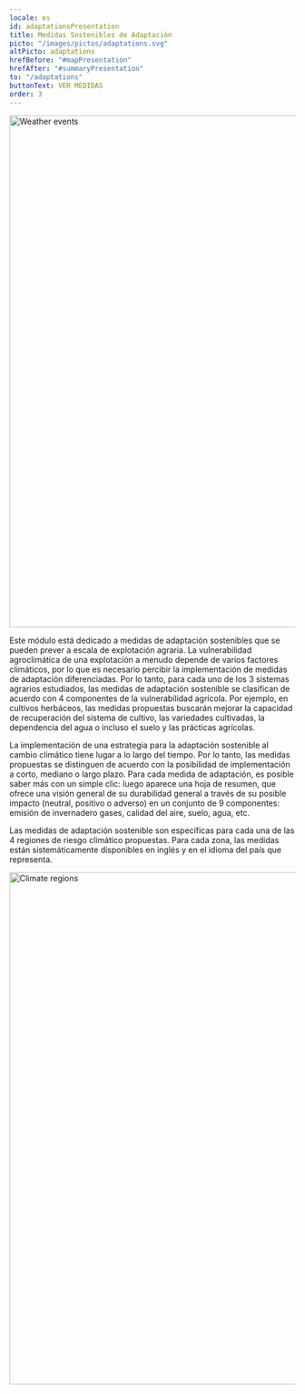 ```yaml
---
locale: es
id: adaptationsPresentation
title: Medidas Sostenibles de Adaptación
picto: "/images/pictos/adaptations.svg"
altPicto: adaptations
hrefBefore: "#mapPresentation"
hrefAfter: "#summaryPresentation"
to: "/adaptations"
buttonText: VER MEDIDAS
order: 3
---
```


<img src = https://res.cloudinary.com/solagro/image/upload/v1585924820/homepage/climate_events_adrkd4.svg alt = "Weather events" width = "900">

Este módulo está dedicado a medidas de adaptación sostenibles que se pueden prever a escala de explotación agraria. La vulnerabilidad agroclimática de una explotación a menudo depende de varios factores climáticos, por lo que es necesario percibir la implementación de medidas de adaptación diferenciadas. Por lo tanto, para cada uno de los 3 sistemas agrarios  estudiados, las medidas de adaptación sostenible se clasifican de acuerdo con 4 componentes de la vulnerabilidad agrícola. Por ejemplo, en cultivos herbáceos, las medidas propuestas buscarán mejorar la capacidad de recuperación del sistema de cultivo, las variedades cultivadas, la dependencia del agua o incluso el suelo y las prácticas agrícolas.

La implementación de una estrategia para la adaptación sostenible al cambio climático tiene lugar a lo largo del tiempo. Por lo tanto, las medidas propuestas se distinguen de acuerdo con la posibilidad de implementación a corto, mediano o largo plazo. Para cada medida de adaptación, es posible saber más con un simple clic: luego aparece una hoja de resumen, que ofrece una visión general de su durabilidad general a través de su posible impacto (neutral, positivo o adverso) en un conjunto de 9 componentes: emisión de invernadero gases, calidad del aire, suelo, agua, etc.

Las medidas de adaptación sostenible son específicas para cada una de las 4 regiones de riesgo climático propuestas. Para cada zona, las medidas están sistemáticamente disponibles en inglés y en el idioma del país que representa.

<img src = https://res.cloudinary.com/solagro/image/upload/v1585924650/homepage/climate_regions_whhi8a.svg alt = "Climate regions" width = "900" align="left">

